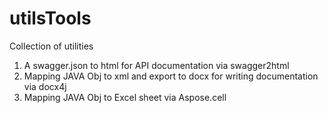 # utilsTools
Collection of utilities
1. A swagger.json to html for API documentation via swagger2html
2. Mapping JAVA Obj to xml and export to docx for writing documentation via docx4j
3. Mapping JAVA Obj to Excel sheet via Aspose.cell
